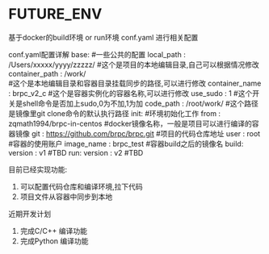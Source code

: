 # FUTURE_ENV
基于docker的build环境 or run环境
conf.yaml 进行相关配置

conf.yaml配置详解
base:
    #一些公共的配置
    local_path : /Users/xxxxx/yyyy/zzzzz/
    #这个是项目的本地编辑目录,自己可以根据情况修改
    container_path : /work/  
    #这个是本地编辑目录和容器目录挂载同步的路径,可以进行修改
    container_name : brpc_v2_c
    #这个是容器实例化的容器名称,可以进行修改
    use_sudo : 1
    #这个开关是shell命令是否加上sudo,0为不加,1为加
    code_path : /root/work/
    #这个路径是镜像里git clone命令的默认执行路径
init:
    #环境初始化工作
    from : zqmath1994/brpc-in-centos
    #docker镜像名称，一般是项目可以进行编译的容器镜像
    git : https://github.com/brpc/brpc.git
    #项目的代码仓库地址
    user : root
    #容器的使用账户
    image_name : brpc_test
    #容器build之后的镜像名
build:
    version : v1
    #TBD
run:
    version : v2
    #TBD


目前已经实现功能:
1. 可以配置代码仓库和编译环境,拉下代码
2. 项目文件从容器中同步到本地

近期开发计划
1. 完成C/C++ 编译功能
2. 完成Python 编译功能
